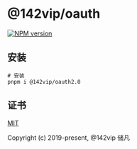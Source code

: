 # @142vip/oauth

[![NPM version](https://img.shields.io/npm/v/@142vip/oauth2.0?labelColor=0b3d52&color=1da469&label=version)](https://www.npmjs.com/package/@142vip/oauth)

## 安装

```shell
# 安装
pnpm i @142vip/oauth2.0
```

## 证书

[MIT](https://opensource.org/license/MIT)

Copyright (c) 2019-present, @142vip 储凡
